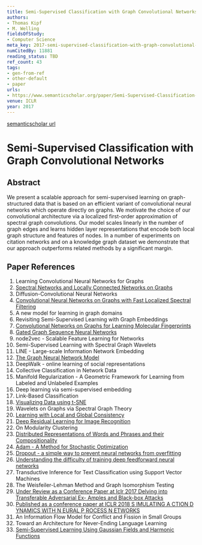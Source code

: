 ```yaml
---
title: Semi-Supervised Classification with Graph Convolutional Networks
authors:
- Thomas Kipf
- M. Welling
fieldsOfStudy:
- Computer Science
meta_key: 2017-semi-supervised-classification-with-graph-convolutional-networks
numCitedBy: 11881
reading_status: TBD
ref_count: 43
tags:
- gen-from-ref
- other-default
- paper
urls:
- https://www.semanticscholar.org/paper/Semi-Supervised-Classification-with-Graph-Networks-Kipf-Welling/36eff562f65125511b5dfab68ce7f7a943c27478?sort=total-citations
venue: ICLR
year: 2017
---
```


[semanticscholar url](https://www.semanticscholar.org/paper/Semi-Supervised-Classification-with-Graph-Networks-Kipf-Welling/36eff562f65125511b5dfab68ce7f7a943c27478?sort=total-citations)

# Semi-Supervised Classification with Graph Convolutional Networks

## Abstract

We present a scalable approach for semi-supervised learning on graph-structured data that is based on an efficient variant of convolutional neural networks which operate directly on graphs. We motivate the choice of our convolutional architecture via a localized first-order approximation of spectral graph convolutions. Our model scales linearly in the number of graph edges and learns hidden layer representations that encode both local graph structure and features of nodes. In a number of experiments on citation networks and on a knowledge graph dataset we demonstrate that our approach outperforms related methods by a significant margin.

## Paper References

1. Learning Convolutional Neural Networks for Graphs
2. [Spectral Networks and Locally Connected Networks on Graphs](2014-spectral-networks-and-locally-connected-networks-on-graphs)
3. Diffusion-Convolutional Neural Networks
4. [Convolutional Neural Networks on Graphs with Fast Localized Spectral Filtering](2016-convolutional-neural-networks-on-graphs-with-fast-localized-spectral-filtering)
5. A new model for learning in graph domains
6. Revisiting Semi-Supervised Learning with Graph Embeddings
7. [Convolutional Networks on Graphs for Learning Molecular Fingerprints](2015-convolutional-networks-on-graphs-for-learning-molecular-fingerprints)
8. [Gated Graph Sequence Neural Networks](2016-gated-graph-sequence-neural-networks)
9. node2vec - Scalable Feature Learning for Networks
10. Semi-Supervised Learning with Spectral Graph Wavelets
11. LINE - Large-scale Information Network Embedding
12. [The Graph Neural Network Model](2009-the-graph-neural-network-model)
13. DeepWalk - online learning of social representations
14. Collective Classification in Network Data
15. Manifold Regularization - A Geometric Framework for Learning from Labeled and Unlabeled Examples
16. Deep learning via semi-supervised embedding
17. Link-Based Classification
18. [Visualizing Data using t-SNE](2008-visualizing-data-using-t-sne)
19. Wavelets on Graphs via Spectral Graph Theory
20. [Learning with Local and Global Consistency](2003-learning-with-local-and-global-consistency)
21. [Deep Residual Learning for Image Recognition](2015-resnet.md)
22. On Modularity Clustering
23. [Distributed Representations of Words and Phrases and their Compositionality](2013-distributed-representations-of-words-and-phrases-and-their-compositionality)
24. [Adam - A Method for Stochastic Optimization](2015-adam-a-method-for-stochastic-optimization)
25. [Dropout - a simple way to prevent neural networks from overfitting](2014-dropout-a-simple-way-to-prevent-neural-networks-from-overfitting)
26. [Understanding the difficulty of training deep feedforward neural networks](2010-understanding-the-difficulty-of-training-deep-feedforward-neural-networks)
27. Transductive Inference for Text Classification using Support Vector Machines
28. The Weisfeiler-Lehman Method and Graph Isomorphism Testing
29. [Under Review as a Conference Paper at Iclr 2017 Delving into Transferable Adversarial Ex- Amples and Black-box Attacks](2016-under-review-as-a-conference-paper-at-iclr-2017-delving-into-transferable-adversarial-ex-amples-and-black-box-attacks)
30. [Published as a conference paper at ICLR 2018 S IMULATING A CTION D YNAMICS WITH N EURAL P ROCESS N ETWORKS](2018-published-as-a-conference-paper-at-iclr-2018-s-imulating-a-ction-d-ynamics-with-n-eural-p-rocess-n-etworks)
31. An Information Flow Model for Conflict and Fission in Small Groups
32. Toward an Architecture for Never-Ending Language Learning
33. [Semi-Supervised Learning Using Gaussian Fields and Harmonic Functions](2003-semi-supervised-learning-using-gaussian-fields-and-harmonic-functions)
